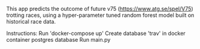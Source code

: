 This app predicts the outcome of future v75 (https://www.atg.se/spel/V75) trotting races, using a hyper-parameter tuned random forest model built on historical race data.

Instructions:
Run 'docker-compose up'
Create database 'trav' in docker container postgres database
Run main.py